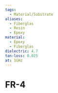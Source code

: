 ```yaml
---
tags:
  - Material/Substrate
aliases:
  - Fiberglas
  - Resin
  - Epoxy
material:
  - Epoxy
  - Fiberglas
dielectric: 4.7
tan-loss: 0.025
at: 1GHz
---
```


# FR-4